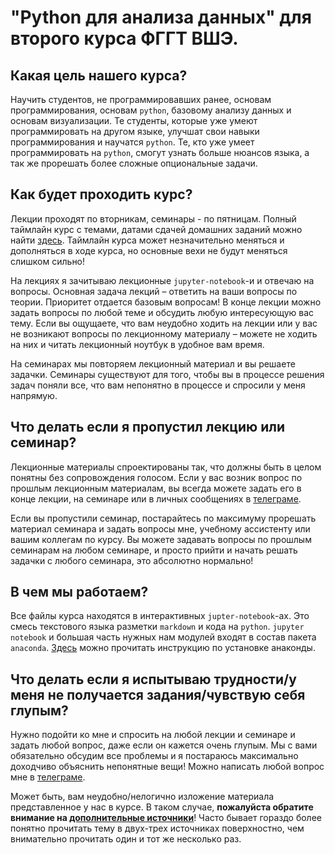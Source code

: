 # "Python для анализа данных" для второго курса ФГГТ ВШЭ.

## Какая цель нашего курса?
Научить студентов, не программировавших ранее, основам программирования, основам `python`, базовому анализу данных и основам визуализации. Те студенты, которые уже умеют программировать на другом языке, улучшат свои навыки программирования и научатся `python`. Те, кто уже умеет программировать на `python`, смогут узнать больше нюансов языка, а так же прорешать более сложные опциональные задачи.

## Как будет проходить курс?
Лекции проходят по вторникам, семинары - по пятницам. Полный таймлайн курс с темами, датами сдачей домашних заданий можно найти [здесь](https://github.com/teimy/geohse-python-2024/blob/main/timeline.md). Таймлайн курса может незначительно меняться и дополняться в ходе курса, но основные вехи не будут меняться слишком сильно! 

На лекциях я зачитываю лекционные `jupyter-notebook`-и и отвечаю на вопросы. Основная задача лекций &ndash; ответить на ваши вопросы по теории. Приоритет отдается базовым вопросам! В конце лекции можно задать вопросы по любой теме и обсудить любую интересующую вас тему. Если вы ощущаете, что вам неудобно ходить на лекции или у вас не возникают вопросы по лекционному материалу &ndash; можете не ходить на них и читать лекционный ноутбук в удобное вам время. 

На семинарах мы повторяем лекционный материал и вы решаете задачки. Семинары существуют для того, чтобы вы в процессе решения задач поняли все, что вам непонятно в процессе и спросили у меня напрямую.

## Что делать если я пропустил лекцию или семинар?
Лекционные материалы спроектированы так, что должны быть в целом понятны без сопровождения голосом. Если у вас возник вопрос по прошлым лекционным материалам, вы всегда можете задать его в конце лекции, на семинаре или в личных сообщениях в [телеграме](https://t.me/teimy42).

Если вы пропустили семинар, постарайтесь по максимуму прорешать материал семинара и задать вопросы мне, учебному ассистенту или вашим коллегам по курсу. Вы можете задавать вопросы по прошлым семинарам на любом семинаре, и просто прийти и начать решать задачки с любого семинара, это абсолютно нормально! 

## В чем мы работаем?
Все файлы курса находятся в интерактивных `jupter-notebook`-ах. Это смесь текстового языка разметки `markdown` и кода на `python`. `jupyter notebook` и большая часть нужных нам модулей входят в состав пакета `anaconda`. [Здесь](https://github.com/teimy/geohse-python-2024/blob/main/anaconda-installation-guide.md) можно прочитать инструкцию по установке анаконды.

## Что делать если я испытываю трудности/у меня не получается задания/чувствую себя глупым?
Нужно подойти ко мне и спросить на любой лекции и семинаре и задать любой вопрос, даже если он кажется очень глупым. Мы с вами обязательно обсудим все проблемы и я постараюсь максимально доходчиво объяснить непонятные вещи! Можно написать любой вопрос мне в [телеграме](https://t.me/teimy42).

Может быть, вам неудобно/нелогично изложение материала представленное у нас в курсе. В таком случае, **пожалуйста обратите внимание на [дополнительные источники](https://github.com/teimy/geohse-python-2024/blob/main/further-reading.md)**! Часто бывает гораздо более понятно прочитать тему в двух-трех источниках поверхностно, чем внимательно прочитать один и тот же несколько раз.
